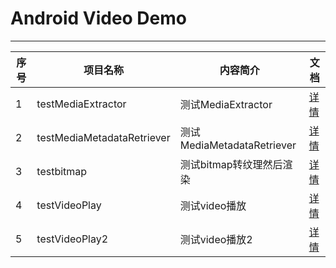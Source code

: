 # Android Video Demo

------


|序号|项目名称|内容简介|文档|
|--- |-------|-------|------|
|1|testMediaExtractor|测试MediaExtractor|[详情](demo/testMediaExtractor/readme.md)|
|2|testMediaMetadataRetriever|测试MediaMetadataRetriever|[详情](demo/testMediaMetadataRetriever/readme.md)|
|3|testbitmap|测试bitmap转纹理然后渲染|[详情](demo/testbitmap/readme.md)|
|4|testVideoPlay|测试video播放|[详情](demo/testVideoPlay/readme.md)|
|5|testVideoPlay2|测试video播放2|[详情](demo/testVideoPlay2/readme.md)|